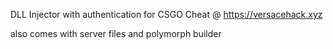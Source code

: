 DLL Injector with authentication for CSGO Cheat @ https://versacehack.xyz

also comes with server files and polymorph builder
